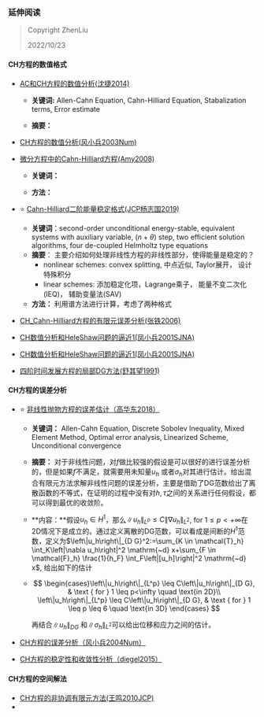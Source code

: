 ### 延伸阅读

> Copyright ZhenLiu
>
> 2022/10/23



#### CH方程的数值格式

- <a href = "pdf/CH_AC和CH方程的数值分析_沈捷2014.pdf"  target = "_blank"> AC和CH方程的数值分析(沈捷2014)</a>

  - **关键词:** Allen-Cahn Equation, Cahn-Hilliard Equation, Stabalization terms, Error estimate

  - **摘要：** 

- <a href = "pdf/CH_CH方程的数值分析_风小兵2003Num.pdf"  target = "_blank"> CH方程的数值分析(风小兵2003Num)</a>

- <a href = "pdf/CH_微分方程中的Cahn-Hilliard方程_Amy2008.pdf"  target = "_blank"> 微分方程中的Cahn-Hilliard方程(Amy2008)</a>

  - **关键词：** 

  - **方法：**

- :star: <a href = "pdf/CH_Cahn-Hilliard二阶能量稳定格式_JCP杨志国2019.pdf"  target = "_blank"> Cahn-Hilliard二阶能量稳定格式(JCP杨志国2019)</a>

  - **关键词**：second-order unconditional energy-stable, equivalent systems with auxiliary variable, $(n+\theta)$ step, two efficient solution algorithms, four de-coupled Helmholtz type equations
  - **摘要**： 主要介绍如何处理非线性方程的非线性部分，使得能量是稳定的？
    - nonlinear schemes:  convex splitting, 中点近似, Taylor展开， 设计特殊积分
    - linear schemes: 添加稳定化项，Lagrange乘子， 能量不变二次化(IEQ)，  辅助变量法(SAV)
  - **方法：** 利用谱方法进行计算，考虑了两种格式

- <a href = "pdf/CH_Cahn-Hilliard方程的有限元误差分析_张铁2006.pdf"  target = "_blank"> CH_Cahn-Hilliard方程的有限元误差分析(张铁2006)</a>

- <a href = "pdf/CH_CH数值分析和HeleShaw问题的逼近1_凤小兵2001SJNA.pdf"  target = "_blank"> CH数值分析和HeleShaw问题的逼近1(凤小兵2001SJNA)</a>

- <a href = "pdf/CH_CH数值分析和HeleShaw问题的逼近2_凤小兵2001SJNA.pdf"  target = "_blank"> CH数值分析和HeleShaw问题的逼近1(凤小兵2001SJNA)</a>

- <a href = "pdf/CH_四阶时间发展方程的局部DG方法_舒其望1991.pdf"  target = "_blank"> 四阶时间发展方程的局部DG方法(舒其望1991)</a>

  



#### CH方程的误差分析

- :star: <a href="pdf/CH_非线形抛物方程的误差估计_高华东2018.pdf" target="_blank">非线性抛物方程的误差估计（高华东2018）</a>

  - **关键词：** Allen-Cahn Equation, Discrete Sobolev Inequality, Mixed Element Method, Optimal error analysis, Linearized Scheme,  Unconditional convergence

  - **摘要：** 对于非线性问题，对$f$做比较强的假设是可以很好的进行误差分析的，但是如果$f$不满足，就需要用未知量$u_h$ 或者$\sigma_h$对其进行估计。给出混合有限元方法求解非线性问题的误差分析，主要是借助了DG范数给出了离散函数的不等式，在证明的过程中没有对$h,\tau$之间的关系进行任何假设，都可以得到最优的收敛阶。

  - **内容：**假设$u_h \in H^1$，那么$\left\|u_h\right\|_{L^p} \leq C\left\|\nabla u_h\right\|_{L^2}$, for $1 \leq p<+\infty$在2D情况下是成立的。通过定义离散的DG范数，可以看成是间断的$H^1$范数，定义为$\left\|u_h\right\|_{D G}^2:=\sum_{K \in \mathcal{T}_h} \int_K\left|\nabla u_h\right|^2 \mathrm{~d} x+\sum_{F \in \mathcal{F}_h} \frac{1}{h_F} \int_F\left|[u_h]\right|^2 \mathrm{~d} x$, 给出如下的估计

  - $$
    \begin{cases}\left\|u_h\right\|_{L^p} \leq C\left\|u_h\right\|_{D G}, & \text { for } 1 \leq p<\infty \quad \text{in 2D}\\ \left\|u_h\right\|_{L^p} \leq C\left\|u_h\right\|_{D G}, & \text { for } 1 \leq p \leq 6 \quad \text{in 3D} \end{cases}
    $$

    再结合$\left\|u_h\right\|_{D G}$ 和$\|\sigma_h\|_{L^2}$可以给出位移和应力之间的估计。 

- <a href="pdf/CH_CH方程的误差分析_风小兵2004Num.pdf" target="_blank">CH方程的误差分析（风小兵2004Num）</a>

- <a href="pdf/CH_CH方程的稳定性和收敛性分析_diegel2015.pdf" target="_blank">CH方程的稳定性和收敛性分析（diegel2015）</a>



#### CH方程的空间解法

- <a href = "pdf/CH_CH方程的非协调有限元方法_王鸣2010JCP.pdf"  target = "_blank"> CH方程的非协调有限元方法(王鸣2010JCP)</a>
- 
